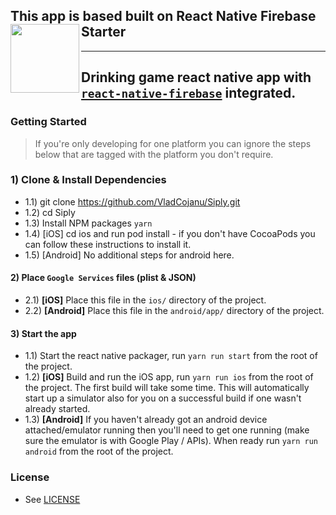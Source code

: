 ## This app is based built on React Native Firebase Starter<a href="https://invertase.io/oss/react-native-firebase"><img align="left" src="https://i.imgur.com/JIyBtKW.png" width="110px"></a>
---
Drinking game react native app with [`react-native-firebase`](https://github.com/invertase/react-native-firebase) integrated.
---
### Getting Started

> If you're only developing for one platform you can ignore the steps below that are tagged with the platform you don't require.

### 1) Clone & Install Dependencies
- 1.1) git clone https://github.com/VladCojanu/Siply.git
- 1.2) cd Siply
- 1.3) Install NPM packages `yarn`
- 1.4) [iOS] cd ios and run pod install - if you don't have CocoaPods you can follow these instructions to install it.
- 1.5) [Android] No additional steps for android here.

#### 2) Place `Google Services` files (plist & JSON)
- 2.1) **[iOS]** Place this file in the `ios/` directory of the project.
- 2.2)  **[Android]** Place this file in the `android/app/` directory of the project.
  
#### 3) Start the app
- 1.1) Start the react native packager, run `yarn run start` from the root of the project.
- 1.2) **[iOS]** Build and run the iOS app, run `yarn run ios` from the root of the project. The first build will take some time. This will automatically start up a simulator also for you on a successful build if one wasn't already started.
- 1.3) **[Android]** If you haven't already got an android device attached/emulator running then you'll need to get one running (make sure the emulator is with Google Play / APIs). When ready run `yarn run android` from the root of the project.

### License

- See [LICENSE](/LICENSE)
